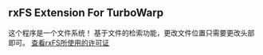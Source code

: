 ## rxFS Extension For TurboWarp
这个程序是一个文件系统！
基于文件的检索功能，更改文件位置只需要更改头部即可。
[查看rxFS所使用的许可证](https://0832k12.github.io/rxLi/)
